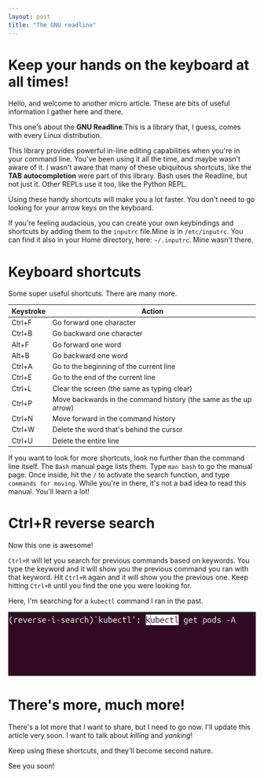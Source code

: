 ```yaml
---
layout: post
title: "The GNU readline"
---
```

# Keep your hands on the keyboard at all times!

Hello, and welcome to another micro article. These are bits of useful information I gather here and there.

This one's about the **GNU Readline**.This is a library that, I guess, comes with every Linux distribution.

This library provides powerful in-line editing capabilities when you're in your command line. You've been using it all the time, and maybe wasn't aware of it. I wasn't aware that many of these ubiquitous shortcuts, like the **TAB autocompletion** were part of this library. Bash uses the Readline, but not just it. Other REPLs use it too, like the Python REPL.

Using these handy shortcuts will make you a lot faster. You don't need to go looking for your arrow keys on the keyboard.

If you're feeling audacious, you can create your own keybindings and shortcuts by adding them to the `inputrc` file.Mine is in `/etc/inputrc`. You can find it also in your Home directory, here: `~/.inputrc`. Mine wasn't there.

# Keyboard shortcuts

Some super useful shortcuts. There are many more.

| Keystroke | Action          |
| --------- | --------------- |
| Ctrl+F    | Go forward one character |
| Ctrl+B    | Go backward one character |
| Alt+F     | Go forward one word |
| Alt+B     | Go backward one word |
| Ctrl+A    | Go to the beginning of the current line |
| Ctrl+E    | Go to the end of the current line |
| Ctrl+L    | Clear the screen (the same as typing clear) |
| Ctrl+P    | Move backwards in the command history (the same as the up arrow) |
| Ctrl+N    | Move forward in the command history |
| Ctrl+W    | Delete the word that's behind the cursor |
| Ctrl+U    | Delete the entire line |

If you want to look for more shortcuts, look no further than the command line itself. The `Bash` manual page lists them. Type `man bash` to go the manual page. Once inside, hit the `/` to activate the search function, and type `commands for moving`. While you're in there, it's not a bad idea to read this manual. You'll learn a lot!

# Ctrl+R reverse search

Now this one is awesome!

`Ctrl+R` will let you search for previous commands based on keywords. You type the keyword and it will show you the previous command you ran with that keyword. Hit `Ctrl+R` again and it will show you the previous one. Keep hitting `Ctrl+R` until you find the one you were looking for.

Here, I'm searching for a `kubectl` command I ran in the past.

![Ctrl+R](../assets/images/ctrl-r.png)

# There's more, much more!

There's a lot more that I want to share, but I need to go now. I'll update this article very soon. I want to talk about *killing* and *yanking*! 

Keep using these shortcuts, and they'll become second nature.

See you soon!
